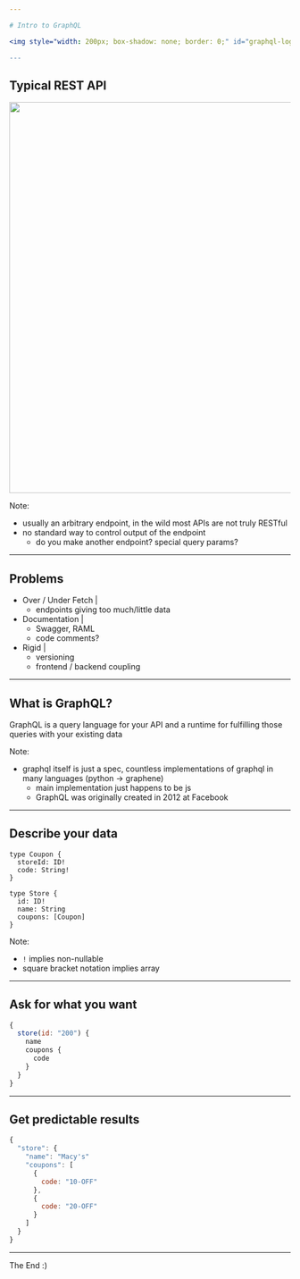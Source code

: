 ```yaml
---

# Intro to GraphQL

<img style="width: 200px; box-shadow: none; border: 0;" id="graphql-logo" src="http://graphql.org/img/logo.svg"/>

---
```


## Typical REST API

<img style="width: 700px; border: none; box-shadow: none;" src="https://olegilyenko.github.io/presentation-graphql-introduction/assets/img/rest-api.svg"/>

Note:  
- usually an arbitrary endpoint, in the wild most APIs are not truly RESTful
- no standard way to control output of the endpoint
    - do you make another endpoint? special query params?

---

## Problems

- Over / Under Fetch |
  - endpoints giving too much/little data
- Documentation |
  - Swagger, RAML
  - code comments?
- Rigid |
    - versioning
    - frontend / backend coupling
    
---

## What is GraphQL?

GraphQL is a query language for your API and a runtime for fulfilling those queries with your existing data

Note:
- graphql itself is just a spec, countless implementations of graphql in many languages (python -> graphene)
    - main implementation just happens to be js 
    - GraphQL was originally created in 2012 at Facebook
---

## Describe your data

```
type Coupon {
  storeId: ID!
  code: String!
}

type Store {
  id: ID!
  name: String
  coupons: [Coupon]
}
```

Note:
- `!` implies non-nullable
- square bracket notation implies array

---

## Ask for what you want

```javascript
{
  store(id: "200") {
    name
    coupons {
      code
    }
  }
}
```

---

## Get predictable results

```javascript
{
  "store": {
    "name": "Macy's"
    "coupons": [
      {
        code: "10-OFF"
      },
      {
        code: "20-OFF"
      }
    ]
  }
}
```

---

The End :)

